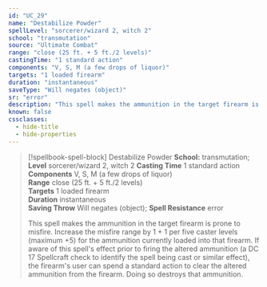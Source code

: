 ```yaml
---
id: "UC_29"
name: "Destabilize Powder"
spellLevel: "sorcerer/wizard 2, witch 2"
school: "transmutation"
source: "Ultimate Combat"
range: "close (25 ft. + 5 ft./2 levels)"
castingTime: "1 standard action"
components: "V, S, M (a few drops of liquor)"
targets: "1 loaded firearm"
duration: "instantaneous"
saveType: "Will negates (object)"
sr: "error"
description: "This spell makes the ammunition in the target firearm is prone to misfire. Increase the misfire range by 1 + 1 per five caster levels (maximum +5) for the ammunition currently loaded into that firearm. If aware of this spell's effect prior to firing the altered ammunition (a DC 17 Spellcraft check to identify the spell being cast or similar effect), the firearm's user can spend a standard action to clear the altered ammunition from the firearm. Doing so destroys that ammunition."
known: false
cssclasses:
  - hide-title
  - hide-properties
---
```


> [!spellbook-spell-block] Destabilize Powder
> **School:** transmutation; **Level** sorcerer/wizard 2, witch 2
> **Casting Time** 1 standard action  
> **Components** V, S, M (a few drops of liquor)  
> **Range** close (25 ft. + 5 ft./2 levels)  
> **Targets** 1 loaded firearm  
> **Duration** instantaneous  
> **Saving Throw** Will negates (object); **Spell Resistance** error
> 
> This spell makes the ammunition in the target firearm is prone to misfire. Increase the misfire range by 1 + 1 per five caster levels (maximum +5) for the ammunition currently loaded into that firearm. If aware of this spell's effect prior to firing the altered ammunition (a DC 17 Spellcraft check to identify the spell being cast or similar effect), the firearm's user can spend a standard action to clear the altered ammunition from the firearm. Doing so destroys that ammunition.